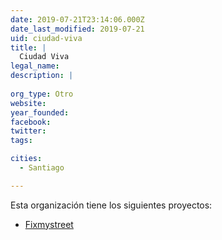 ```yaml
---
date: 2019-07-21T23:14:06.000Z
date_last_modified: 2019-07-21
uid: ciudad-viva
title: |
  Ciudad Viva
legal_name: 
description: |
  
org_type: Otro
website: 
year_founded: 
facebook: 
twitter: 
tags:

cities: 
  - Santiago

---
```


Esta organización tiene los siguientes proyectos:

- [Fixmystreet](/proyectos/fixmystreet)
